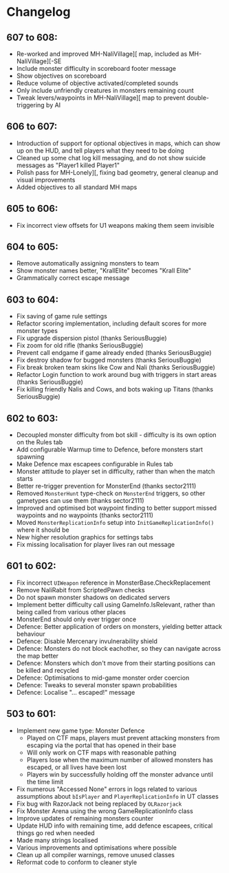 # Changelog

## 607 to 608:
- Re-worked and improved MH-NaliVillage]\[ map, included as MH-NaliVillage][-SE
- Include monster difficulty in scoreboard footer message
- Show objectives on scoreboard
- Reduce volume of objective activated/completed sounds
- Only include unfriendly creatures in monsters remaining count
- Tweak levers/waypoints in MH-NaliVillage]\[ map to prevent double-triggering by AI

## 606 to 607:
- Introduction of support for optional objectives in maps, which can show up on the HUD, and tell players what they need to be doing
- Cleaned up some chat log kill messaging, and do not show suicide messages as "Player1 killed Player1"
- Polish pass for MH-Lonely][, fixing bad geometry, general cleanup and visual improvements
- Added objectives to all standard MH maps

## 605 to 606:
 - Fix incorrect view offsets for U1 weapons making them seem invisible

## 604 to 605:
 - Remove automatically assigning monsters to team
 - Show monster names better, "KrallElite" becomes "Krall Elite" 
 - Grammatically correct escape message

## 603 to 604:
 - Fix saving of game rule settings
 - Refactor scoring implementation, including default scores for more monster types
 - Fix upgrade dispersion pistol (thanks SeriousBuggie)
 - Fix zoom for old rifle (thanks SeriousBuggie)
 - Prevent call endgame if game already ended (thanks SeriousBuggie)
 - Fix destroy shadow for bugged monsters (thanks SeriousBuggie)
 - Fix break broken team skins like Cow and Nali (thanks SeriousBuggie)
 - Refactor Login function to work around bug with triggers in start areas (thanks SeriousBuggie)
 - Fix killing friendly Nalis and Cows, and bots waking up Titans (thanks SeriousBuggie)

## 602 to 603:
 - Decoupled monster difficulty from bot skill - difficulty is its own option on the Rules tab
 - Add configurable Warmup time to Defence, before monsters start spawning
 - Make Defence max escapees configurable in Rules tab
 - Monster attitude to player set in difficulty, rather than when the match starts
 - Better re-trigger prevention for MonsterEnd (thanks sector2111)
 - Removed `MonsterHunt` type-check on `MonsterEnd` triggers, so other gametypes can use them (thanks sector2111)
 - Improved and optimised bot waypoint finding to better support missed waypoints and no waypoints (thanks sector2111)
 - Moved `MonsterReplicationInfo` setup into `InitGameReplicationInfo()` where it should be 
 - New higher resolution graphics for settings tabs
 - Fix missing localisation for player lives ran out message

## 601 to 602:
 - Fix incorrect `UIWeapon` reference in MonsterBase.CheckReplacement
 - Remove NaliRabit from ScriptedPawn checks
 - Do not spawn monster shadows on dedicated servers
 - Implement better difficulty call using GameInfo.IsRelevant, rather than being called from various other places
 - MonsterEnd should only ever trigger once
 - Defence: Better application of orders on monsters, yielding better attack behaviour
 - Defence: Disable Mercenary invulnerability shield
 - Defence: Monsters do not block eachother, so they can navigate across the map better
 - Defence: Monsters which don't move from their starting positions can be killed and recycled
 - Defence: Optimisations to mid-game monster order coercion
 - Defence: Tweaks to several monster spawn probabilities
 - Defence: Localise "... escaped!" message

## 503 to 601:
 - Implement new game type: Monster Defence
   - Played on CTF maps, players must prevent attacking monsters from escaping via the portal that has opened in their base
   - Will only work on CTF maps with reasonable pathing
   - Players lose when the maximum number of allowed monsters has escaped, or all lives have been lost
   - Players win by successfully holding off the monster advance until the time limit
 - Fix numerous "Accessed None" errors in logs related to various assumptions about `bIsPlayer` and `PlayerReplicationInfo` in UT classes
 - Fix bug with RazorJack not being replaced by `OLRazorjack`
 - Fix Monster Arena using the wrong GameReplicationInfo class
 - Improve updates of remaining monsters counter
 - Update HUD info with remaining time, add defence escapees, critical things go red when needed
 - Made many strings localised
 - Various improvements and optimisations where possible
 - Clean up all compiler warnings, remove unused classes
 - Reformat code to conform to cleaner style
